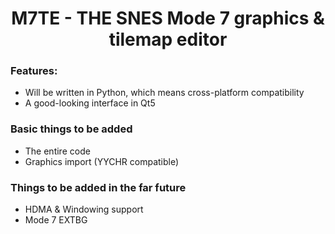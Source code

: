 <h1 align=center>M7TE - THE SNES Mode 7 graphics & tilemap editor </h1>


<h3>Features:</h3>
<ul>
    <li>Will be written in Python, which means cross-platform compatibility</li>
    <li>A good-looking interface in Qt5</li>
</ul>
<h3>Basic things to be added</h3>
<ul>
    <li>The entire code</li>
    <li>Graphics import (YYCHR compatible)</li>
</ul>
<h3>Things to be added in the far future </h3>
<ul> 
    <li>HDMA & Windowing support</li>
    <li>Mode 7 EXTBG</li>
</ul>